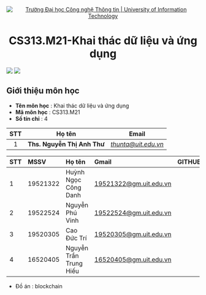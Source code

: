 <p align="center">
  <a href="https://www.uit.edu.vn/" title="Trường Đại học Công nghệ Thông tin" style="border: none;">
    <img src="https://i.imgur.com/WmMnSRt.png" alt="Trường Đại học Công nghệ Thông tin | University of Information Technology">
  </a>
</p>

<h1 align="center" >CS313.M21-Khai thác dữ liệu và ứng dụng</h1>

![](https://img.shields.io/github/contributors/danhhuynh25029/CS114.M11) ![](https://img.shields.io/github/commit-activity/y/danhhuynh25029/CS114.M11)


## Giới thiệu môn học
* **Tên môn học** : Khai thác dữ liệu và ứng dụng
* **Mã môn học** : CS313.M21
* **Số tín chỉ** : 4
<!-- * **Mã nhóm** : CID
* **Giáo viên hướng Dẫn** : -->

| STT | Họ tên | Email |
| :---: | --- | --- |
| 1 | **Ths. Nguyễn Thị Anh Thư** | *thunta@uit.edu.vn* |

| STT | MSSV | Họ tên | Gmail | GITHUB | Facebook |
|:--- | :-------|:----------|:------------|:------------|:-------------| 
|1|19521322|Huỳnh Ngọc Công Danh|19521322@gm.uit.edu.vn|[<img alt="" src="https://img.shields.io/badge/github-%23121011.svg?style=for-the-badge&logo=github&logoColor=white"/>][0]|[<img alt="" src="https://img.shields.io/badge/Facebook-1877F2?style=for-the-badge&logo=facebook&logoColor=white"/>][3]|
|2|19522524|Nguyễn Phú Vinh| 19522524@gm.uit.edu.vn| [<img alt="" src="https://img.shields.io/badge/github-%23121011.svg?style=for-the-badge&logo=github&logoColor=white"/>][1]|[<img alt="" src="https://img.shields.io/badge/Facebook-1877F2?style=for-the-badge&logo=facebook&logoColor=white"/>][4]|
|3|19520305|Cao Đức Trí|19520305@gm.uit.edu.vn|[<img alt="" src="https://img.shields.io/badge/github-%23121011.svg?style=for-the-badge&logo=github&logoColor=white"/>][2]|[<img alt="" src="https://img.shields.io/badge/Facebook-1877F2?style=for-the-badge&logo=facebook&logoColor=white"/>][5]|
|4|16520405|Nguyễn Trần Trung Hiếu|16520405@gm.uit.edu.vn|[<img alt="" src="https://img.shields.io/badge/github-%23121011.svg?style=for-the-badge&logo=github&logoColor=white"/>][6]|[<img alt="" src="https://img.shields.io/badge/Facebook-1877F2?style=for-the-badge&logo=facebook&logoColor=white"/>][7]|

[0]:https://github.com/danhhuynh25029
[2]:https://github.com/cdtri1619
[1]:https://github.com/phuvinh010701
[3]:https://www.facebook.com/danh250/
[4]:https://www.facebook.com/phuvinh0107
[5]:https://www.facebook.com/cdt2357
[6]:https://github.com/danhhuynh25029/CS313.M21
[7]:https://www.facebook.com/hieuuit
* Đồ án : blockchain